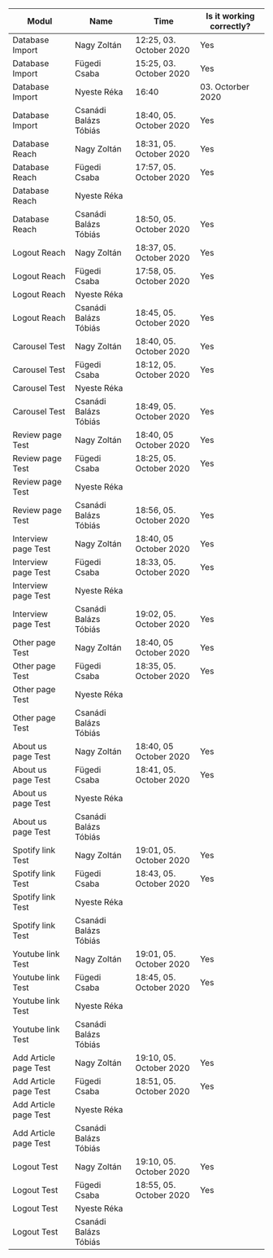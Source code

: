 | Modul | Name | Time | Is it working correctly? |
|-------|------|------|--------------------------|
| Database Import| Nagy Zoltán | 12:25, 03. October 2020 | Yes |
| Database Import| Fügedi Csaba | 15:25, 03. October 2020 | Yes |
| Database Import| Nyeste Réka | 16:40 | 03. Octorber 2020 | Yes |
| Database Import| Csanádi Balázs Tóbiás | 18:40, 05. October 2020 | Yes |
| Database Reach | Nagy Zoltán | 18:31, 05. October 2020 | Yes |
| Database Reach | Fügedi Csaba | 17:57, 05. October 2020 | Yes |
| Database Reach | Nyeste Réka |  |  |
| Database Reach | Csanádi Balázs Tóbiás | 18:50, 05. October 2020 | Yes |
| Logout Reach | Nagy Zoltán | 18:37, 05. October 2020 | Yes |
| Logout Reach | Fügedi Csaba | 17:58, 05. October 2020 | Yes |
| Logout Reach | Nyeste Réka |  |  |
| Logout Reach | Csanádi Balázs Tóbiás | 18:45, 05. October 2020 | Yes |
| Carousel Test | Nagy Zoltán | 18:40, 05. October 2020 | Yes |
| Carousel Test | Fügedi Csaba | 18:12, 05. October 2020 | Yes |
| Carousel Test | Nyeste Réka |  |  |
| Carousel Test | Csanádi Balázs Tóbiás | 18:49, 05. October 2020 | Yes |
| Review page Test | Nagy Zoltán | 18:40, 05 October 2020 | Yes |
| Review page Test | Fügedi Csaba | 18:25, 05. October 2020 | Yes |
| Review page Test | Nyeste Réka |  |  |
| Review page Test | Csanádi Balázs Tóbiás | 18:56, 05. October 2020 | Yes |
| Interview page Test | Nagy Zoltán | 18:40, 05 October 2020 | Yes |
| Interview page Test | Fügedi Csaba | 18:33, 05. October 2020 | Yes |
| Interview page Test | Nyeste Réka |  |  |
| Interview page Test | Csanádi Balázs Tóbiás | 19:02, 05. October 2020 | Yes |
| Other page Test | Nagy Zoltán | 18:40, 05 October 2020 | Yes |
| Other page Test | Fügedi Csaba | 18:35, 05. October 2020 | Yes |
| Other page Test | Nyeste Réka |  |  |
| Other page Test | Csanádi Balázs Tóbiás |  |  |
| About us page Test | Nagy Zoltán | 18:40, 05 October 2020 | Yes |
| About us page Test | Fügedi Csaba | 18:41, 05. October 2020 | Yes |
| About us page Test | Nyeste Réka |  |  |
| About us page Test | Csanádi Balázs Tóbiás |  |  |
| Spotify link Test | Nagy Zoltán | 19:01, 05. October 2020 | Yes |
| Spotify link Test | Fügedi Csaba | 18:43, 05. October 2020 | Yes |
| Spotify link Test | Nyeste Réka |  |  |
| Spotify link Test | Csanádi Balázs Tóbiás |  |  |
| Youtube link Test | Nagy Zoltán | 19:01, 05. October 2020 | Yes |
| Youtube link Test | Fügedi Csaba | 18:45, 05. October 2020 | Yes |
| Youtube link Test | Nyeste Réka |  |  |
| Youtube link Test | Csanádi Balázs Tóbiás |  |  |
| Add Article page Test | Nagy Zoltán | 19:10, 05. October 2020 | Yes |
| Add Article page Test | Fügedi Csaba | 18:51, 05. October 2020 | Yes |
| Add Article page Test | Nyeste Réka |  |  |
| Add Article page Test | Csanádi Balázs Tóbiás |  |  |
| Logout Test | Nagy Zoltán | 19:10, 05. October 2020 | Yes |
| Logout Test | Fügedi Csaba | 18:55, 05. October 2020 | Yes |
| Logout Test | Nyeste Réka |  |  |
| Logout Test | Csanádi Balázs Tóbiás |  |  |



